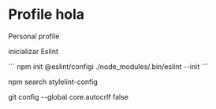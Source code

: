 # Profile hola

Personal profile

inicializar Eslint

´´´
npm init @eslint/configi
./node_modules/.bin/eslint --init
´´´

npm search stylelint-config

git config --global core.autocrlf false
